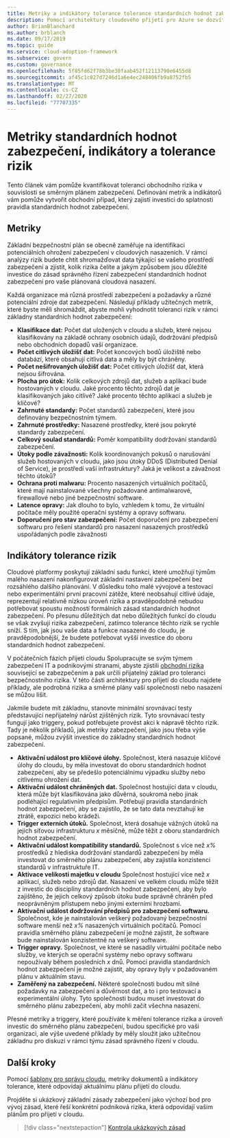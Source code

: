 ```yaml
---
title: Metriky a indikátory tolerance tolerance standardních hodnot zabezpečení
description: Pomocí architektury cloudového přijetí pro Azure se dozvíte, jak kvantifikovat toleranci obchodního rizika související se směrným plánem zabezpečení.
author: BrianBlanchard
ms.author: brblanch
ms.date: 09/17/2019
ms.topic: guide
ms.service: cloud-adoption-framework
ms.subservice: govern
ms.custom: governance
ms.openlocfilehash: 5f85fd62f78b3be30faab452f12113790e6455d8
ms.sourcegitcommit: af45c1c027d7246d1a6e4ec248406fb9a8752fb5
ms.translationtype: MT
ms.contentlocale: cs-CZ
ms.lasthandoff: 02/27/2020
ms.locfileid: "77707335"
---
```

# <a name="security-baseline-metrics-indicators-and-risk-tolerance"></a>Metriky standardních hodnot zabezpečení, indikátory a tolerance rizik

Tento článek vám pomůže kvantifikovat toleranci obchodního rizika v souvislosti se směrným plánem zabezpečení. Definování metrik a indikátorů vám pomůže vytvořit obchodní případ, který zajistí investici do splatnosti pravidla standardních hodnot zabezpečení.

## <a name="metrics"></a>Metriky

Základní bezpečnostní plán se obecně zaměřuje na identifikaci potenciálních ohrožení zabezpečení v cloudových nasazeních. V rámci analýzy rizik budete chtít shromažďovat data týkající se vašeho prostředí zabezpečení a zjistit, kolik rizika čelíte a jakým způsobem jsou důležité investice do zásad správného řízení zabezpečení standardních hodnot zabezpečení pro vaše plánovaná cloudová nasazení.

Každá organizace má různá prostředí zabezpečení a požadavky a různé potenciální zdroje dat zabezpečení. Následují příklady užitečných metrik, které byste měli shromáždit, abyste mohli vyhodnotit toleranci rizik v rámci základny standardních hodnot zabezpečení:

- **Klasifikace dat:** Počet dat uložených v cloudu a služeb, které nejsou klasifikovány na základě ochrany osobních údajů, dodržování předpisů nebo obchodních dopadů vaší organizace.
- **Počet citlivých úložišť dat:** Počet koncových bodů úložiště nebo databází, které obsahují citlivá data a měly by být chráněny.
- **Počet nešifrovaných úložišť dat:** Počet citlivých úložišť dat, která nejsou šifrována.
- **Plocha pro útok:** Kolik celkových zdrojů dat, služeb a aplikací bude hostovaných v cloudu. Jaké procento těchto zdrojů dat je klasifikovaných jako citlivé? Jaké procento těchto aplikací a služeb je klíčové?
- **Zahrnuté standardy:** Počet standardů zabezpečení, které jsou definovány bezpečnostním týmem.
- **Zahrnuté prostředky:** Nasazené prostředky, které jsou pokryté standardy zabezpečení.
- **Celkový soulad standardů:** Poměr kompatibility dodržování standardů zabezpečení.
- **Útoky podle závažnosti:** Kolik koordinovaných pokusů o narušování služeb hostovaných v cloudu, jako jsou útoky DDoS (Distributed Denial of Service), je prostředí vaší infrastruktury? Jaká je velikost a závažnost těchto útoků?
- **Ochrana proti malwaru:** Procento nasazených virtuálních počítačů, které mají nainstalované všechny požadované antimalwarové, firewallové nebo jiné bezpečnostní software.
- **Latence opravy:** Jak dlouho to bylo, vzhledem k tomu, že virtuální počítače měly použité operační systémy a opravy softwaru.
- **Doporučení pro stav zabezpečení:** Počet doporučení pro zabezpečení softwaru pro řešení standardů pro nasazení nasazených prostředků uspořádaných podle závažnosti

## <a name="risk-tolerance-indicators"></a>Indikátory tolerance rizik

Cloudové platformy poskytují základní sadu funkcí, které umožňují týmům malého nasazení nakonfigurovat základní nastavení zabezpečení bez rozsáhlého dalšího plánování. V důsledku toho malé vývojové a testovací nebo experimentální první pracovní zátěže, které neobsahují citlivé údaje, reprezentují relativně nízkou úroveň rizika a pravděpodobně nebudou potřebovat spoustu možností formálních zásad standardních hodnot zabezpečení. Po přesunu důležitých dat nebo důležitých funkcí do cloudu se však zvyšují rizika zabezpečení, zatímco tolerance těchto rizik se rychle sníží. S tím, jak jsou vaše data a funkce nasazené do cloudu, je pravděpodobnější, že budete potřebovat vyšší investice do oboru standardních hodnot zabezpečení.

V počátečních fázích přijetí cloudu Spolupracujte se svým týmem zabezpečení IT a podnikovými stranami, abyste zjistili [obchodní rizika](./business-risks.md) související se zabezpečením a pak určili přijatelný základ pro toleranci bezpečnostního rizika. V této části architektury pro přijetí do cloudu najdete příklady, ale podrobná rizika a směrné plány vaší společnosti nebo nasazení se můžou lišit.

Jakmile budete mít základnu, stanovte minimální srovnávací testy představující nepřijatelný nárůst zjištěných rizik. Tyto srovnávací testy fungují jako triggery, pokud potřebujete provést akci k nápravě těchto rizik. Tady je několik příkladů, jak metriky zabezpečení, jako jsou třeba výše popsané, můžou zvýšit investice do základny standardních hodnot zabezpečení.

- **Aktivační událost pro klíčové úlohy.** Společnost, která nasazuje klíčové úlohy do cloudu, by měla investovat do oboru standardních hodnot zabezpečení, aby se předešlo potenciálnímu výpadku služby nebo citlivému ohrožení dat.
- **Aktivační událost chráněných dat.** Společnost hostující data v cloudu, která může být klasifikována jako důvěrná, soukromá nebo jinak podléhající regulativním předpisům. Potřebují pravidla standardních hodnot zabezpečení, aby se zajistilo, že se tato data nevztahují ke ztrátě, expozici nebo krádeži.
- **Trigger externích útoků.** Společnost, která dosahuje vážných útoků na jejich síťovou infrastrukturu _x_ měsíčně, může těžit z oboru standardních hodnot zabezpečení.
- **Aktivační událost kompatibility standardů.** Společnost s více než _x%_ prostředků z hlediska dodržování standardů zabezpečení by měla investovat do směrného plánu zabezpečení, aby zajistila konzistenci standardů v infrastruktuře IT.
- **Aktivace velikosti majetku v cloudu** Společnost hostující více než _x_ aplikací, služeb nebo zdrojů dat. Nasazení ve velkém cloudu může těžit z investic do disciplíny standardních hodnot zabezpečení, aby bylo zajištěno, že jejich celkový způsob útoku bude správně chráněn před neoprávněným přístupem nebo jinými externími hrozbami.
- **Aktivační událost dodržování předpisů pro zabezpečení softwaru.** Společnost, kde je nainstalován veškerý požadovaný bezpečnostní software menší než _x%_ nasazených virtuálních počítačů. Pomocí pravidla směrného plánu zabezpečení je možné zajistit, že software bude nainstalován konzistentně na veškerý software.
- **Trigger opravy.** Společnost, ve které se nasadily virtuální počítače nebo služby, ve kterých se operační systémy nebo opravy softwaru nepoužívaly během posledních _x_ dnů. Pomocí pravidla standardních hodnot zabezpečení je možné zajistit, aby opravy byly v požadovaném plánu v aktuálním stavu.
- **Zaměřený na zabezpečení.** Některé společnosti budou mít silné požadavky na zabezpečení a důvěrnost dat, a to i pro testovací a experimentální úlohy. Tyto společnosti budou muset investovat do směrného plánu zabezpečení, aby mohli začít všechna nasazení.

Přesné metriky a triggery, které používáte k měření tolerance rizika a úroveň investic do směrného plánu zabezpečení, budou specifické pro vaši organizaci, ale výše uvedené příklady by měly sloužit jako užitečnou základnu pro diskuzi v rámci týmu zásad správného řízení v cloudu.

## <a name="next-steps"></a>Další kroky

Pomocí [šablony pro správu cloudu](./template.md), metriky dokumentů a indikátory tolerance, které odpovídají aktuálnímu plánu přijetí do cloudu.

Projděte si ukázkový základní zásady zabezpečení jako výchozí bod pro vývoj zásad, které řeší konkrétní podniková rizika, která odpovídají vašim plánům pro přijetí v cloudu.

> [!div class="nextstepaction"]
> [Kontrola ukázkových zásad](./policy-statements.md)
